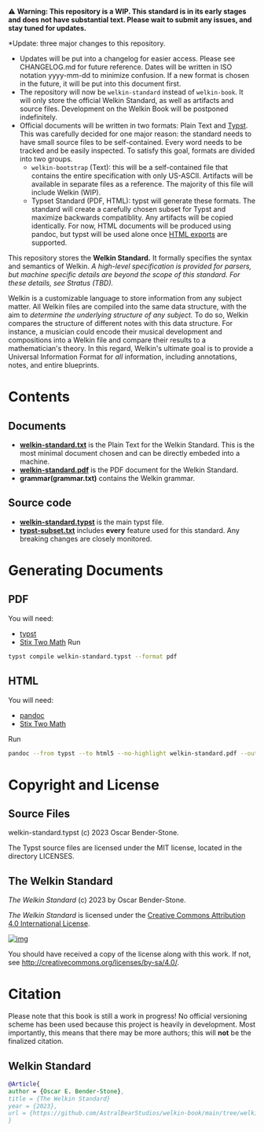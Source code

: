 ⚠ **Warning: This repository is a WIP. This standard is in its early stages and does not have substantial text. Please wait to submit any issues, and stay tuned for updates.**

*Update: three major changes to this repository.
- Updates will be put into a changelog for easier access. Please see CHANGELOG.md for future reference. Dates will be written in ISO notation yyyy-mm-dd to minimize confusion. If a new format is chosen in the future, it will be put into this document first.
- The repository will now be `welkin-standard` instead of `welkin-book`. It will only store the official Welkin Standard, as well as artifacts and source files.
Development on the Welkin Book will be postponed indefinitely.
- Official documents will be written in two formats: Plain Text and [Typst](https://github.com/typst/typst). This was carefully decided for one major reason: the standard needs to have small source files to be self-contained. Every word needs to be tracked and be easily inspected. To satisfy this goal, formats are divided into two groups. 
    - `welkin-bootstrap` (Text): this will be a self-contained file that contains the entire specification with only US-ASCII. Artifacts will be available in separate files as a reference. The majority of this file will include Welkin (WIP).
    - Typset Standard (PDF, HTML): typst will generate these formats. The standard will create a carefully chosen subset for Typst and maximize backwards compatiblity. Any artifacts will be copied identically. For now, HTML documents will be produced using pandoc, but typst will be used alone once [HTML exports](https://github.com/typst/typst/issues/721) are supported.

This repository stores the **Welkin Standard.** It formally specifies the syntax and semantics of Welkin. *A high-level specification is provided for parsers, but machine specific details are beyond the scope of this standard. For these details, see Stratus (TBD).* 

Welkin is a customizable language to store information from any subject matter. All Welkin files are compiled into the same data structure, with the aim to *determine the underlying structure of any subject.* To do so, Welkin compares the structure of different notes with this data structure. For instance, a musician could encode their musical development and compositions into a Welkin file and compare their results to a mathematician's theory. In this regard, Welkin's ultimate goal is to provide a Universal Information Format for *all* information, including annotations, notes, and entire blueprints.

# Contents 

## Documents

- **[welkin-standard.txt](welkin-standard.txt)** is the Plain Text for the Welkin Standard. This is the most minimal document chosen
and can be directly embeded into a machine.
- **[welkin-standard.pdf](welkin-standard.pdf)** is the PDF document for the Welkin Standard.
- **grammar(grammar.txt)** contains the Welkin grammar.

## Source code
- **[welkin-standard.typst](welkin-standard.typst)** is the main typst file.
- **[typst-subset.txt](typst-subset.txt)** includes **every** feature used for this standard. Any breaking changes are closely monitored.

# Generating Documents

## PDF
You will need:
- [typst](https://github.com/typst/typst)
- [Stix Two Math](https://www.stixfonts.org/)
Run
```bash
typst compile welkin-standard.typst --format pdf
```

## HTML
You will need:
- [pandoc](https://github.com/jgm/pandoc)
- [Stix Two Math](https://www.stixfonts.org/)

Run
```bash
pandoc --from typst --to html5 --no-highlight welkin-standard.pdf --output welkin-standard.html
```

# Copyright and License

## Source Files

welkin-standard.typst
(c) 2023 Oscar Bender-Stone.

The Typst source files are licensed under the MIT license, located in the directory LICENSES.

## The Welkin Standard

*The Welkin Standard* (c) 2023 by Oscar Bender-Stone.

*The Welkin Standard* is licensed under the [Creative Commons Attribution 4.0 International License](http://creativecommons.org/licenses/by/4.0/).

[![img](http://i.creativecommons.org/l/by/3.0/80x15.png)](http://creativecommons.org/licenses/by/3.0/deed)

You should have received a copy of the license along with this
work. If not, see <http://creativecommons.org/licenses/by-sa/4.0/>.

# Citation
Please note that this book is still a work in progress! No official versioning scheme has been used because this project is heavily in development.
Most importantly, this means that there may be more authors; this will **not** be the finalized citation.

## Welkin Standard

``` bibtex
@Article{
author = {Oscar E. Bender-Stone},
title = {The Welkin Standard}
year = {2023},
url = {https://github.com/AstralBearStudios/welkin-book/main/tree/welkin-book.pdf},
}
```




